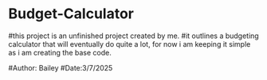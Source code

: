 # Budget-Calculator

#this project is an unfinished project created by me.
#it outlines a budgeting calculator that will eventually do quite a lot, for now i am keeping it simple as i am creating the base code.

#Author: Bailey
#Date:3/7/2025

